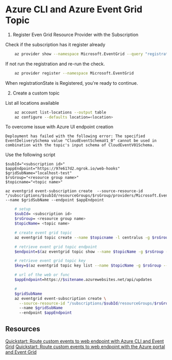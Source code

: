 # Azure CLI and Azure Event Grid Topic


1. Register Even Grid Resource Provider with the Subscription

Check if the subscription has it register already

```bash
    az provider show --namespace Microsoft.EventGrid --query "registrationState"
```

If not run the registration and re-run the check.

```bash
    az provider register --namespace Microsoft.EventGrid
```

When registrationState is Registered, you're ready to continue.

2. Create a custom topic

List all locations available

```bash
    az account list-locations --output table
    az configure --defaults location=<location>
```

To overcome issue with Azure UI endpoint creation

```
Deployment has failed with the following error: The specified EventDeliverySchema value "CloudEventSchemaV1_0" cannot be used in combination with the topic's input schema of CloudEventV01Schema.
```

Use the following script

```ps2
$subId="<subscription id>"
$appEndpoint="https://97e617d2.ngrok.io/web-hooks"
$gridSubName="localhost-test"
$rsGroup="<resource group name>"
$topicname="<topic name>"

az eventgrid event-subscription create  --source-resource-id "/subscriptions/$subId/resourceGroups/$rsGroup/providers/Microsoft.EventGrid/topics/$topicname" --name $gridSubName --endpoint $appEndpoint

```

```bash
    # setup
    $subId= <subscription id>
    $rsGroup= <resource group name>
    $topicName= <topic name>

    # create event grid topic
    az eventgrid topic create --name $topicname -l centralus -g $rsGroup

    # retrieve event grid topic endpoint
    $endpoint=$(az eventgrid topic show --name $topicName -g $rsGroup --query "endpoint" --output tsv)

    # retrieve event grid topic key
    $key=$(az eventgrid topic key list --name $topicName -g $rsGroup --query "key1" --output tsv)

    # url of the web or func
    $appEndpoint=https://$sitename.azurewebsites.net/api/updates

    #
    $gridSubName
    az eventgrid event-subscription create \
      --source-resource-id "/subscriptions/$subId/resourceGroups/$rsGroup/providers/Microsoft.EventGrid/topics/$topicname"
      --name $gridSubName
      --endpoint $appEndpoint

```

## Resources

[Quickstart: Route custom events to web endpoint with Azure CLI and Event Grid](https://docs.microsoft.com/en-us/azure/event-grid/custom-event-quickstart)
[Quickstart: Route custom events to web endpoint with the Azure portal and Event Grid](https://docs.microsoft.com/en-us/azure/event-grid/custom-event-quickstart-portal)